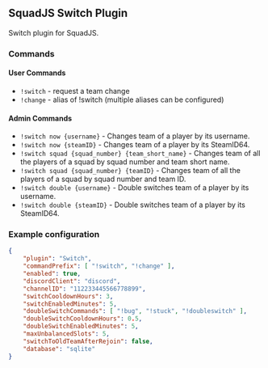 ## SquadJS Switch Plugin
Switch plugin for SquadJS.

### Commands

#### User Commands
- `!switch` - request a team change
- `!change` - alias of !switch (multiple aliases can be configured)

#### Admin Commands
- `!switch now {username}` - Changes team of a player by its username.
- `!switch now {steamID}` - Changes team of a player by its SteamID64.
- `!switch squad {squad_number} {team_short_name}` - Changes team of all the players of a squad by squad number and team short name.
- `!switch squad {squad_number} {teamID}` - Changes team of all the players of a squad by squad number and team ID.
- `!switch double {username}` - Double switches team of a player by its username.
- `!switch double {steamID}` - Double switches team of a player by its SteamID64.

### Example configuration
```json
{
    "plugin": "Switch",
    "commandPrefix": [ "!switch", "!change" ],
    "enabled": true,
    "discordClient": "discord",
    "channelID": "112233445566778899",
    "switchCooldownHours": 3,
    "switchEnabledMinutes": 5,
    "doubleSwitchCommands": [ "!bug", "!stuck", "!doubleswitch" ],
    "doubleSwitchCooldownHours": 0.5,
    "doubleSwitchEnabledMinutes": 5,
    "maxUnbalancedSlots": 5,
    "switchToOldTeamAfterRejoin": false,
    "database": "sqlite"
}
```

